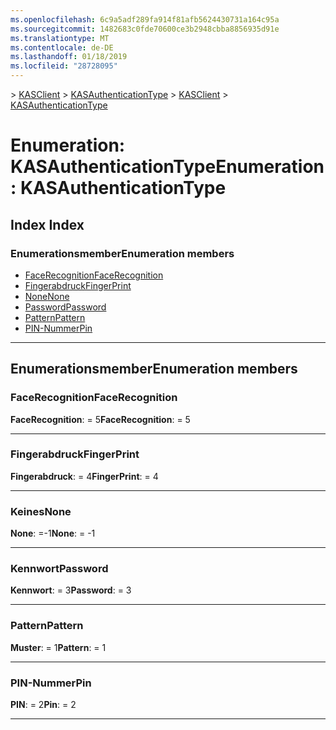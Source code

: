 ```yaml
---
ms.openlocfilehash: 6c9a5adf289fa914f81afb5624430731a164c95a
ms.sourcegitcommit: 1482683c0fde70600ce3b2948cbba8856935d91e
ms.translationtype: MT
ms.contentlocale: de-DE
ms.lasthandoff: 01/18/2019
ms.locfileid: "28728095"
---
```

<span data-ttu-id="b6dfa-101">[](../README.md) > [KASClient](../modules/kasclient.md) > [KASAuthenticationType](../enums/kasclient.kasauthenticationtype.md)</span><span class="sxs-lookup"><span data-stu-id="b6dfa-101">[](../README.md) > [KASClient](../modules/kasclient.md) > [KASAuthenticationType](../enums/kasclient.kasauthenticationtype.md)</span></span>

# <a name="enumeration-kasauthenticationtype"></a><span data-ttu-id="b6dfa-102">Enumeration: KASAuthenticationType</span><span class="sxs-lookup"><span data-stu-id="b6dfa-102">Enumeration: KASAuthenticationType</span></span>

## <a name="index"></a><span data-ttu-id="b6dfa-103">Index </span><span class="sxs-lookup"><span data-stu-id="b6dfa-103">Index</span></span>

### <a name="enumeration-members"></a><span data-ttu-id="b6dfa-104">Enumerationsmember</span><span class="sxs-lookup"><span data-stu-id="b6dfa-104">Enumeration members</span></span>

* [<span data-ttu-id="b6dfa-105">FaceRecognition</span><span class="sxs-lookup"><span data-stu-id="b6dfa-105">FaceRecognition</span></span>](kasclient.kasauthenticationtype.md#facerecognition)
* [<span data-ttu-id="b6dfa-106">Fingerabdruck</span><span class="sxs-lookup"><span data-stu-id="b6dfa-106">FingerPrint</span></span>](kasclient.kasauthenticationtype.md#fingerprint)
* [<span data-ttu-id="b6dfa-107">None</span><span class="sxs-lookup"><span data-stu-id="b6dfa-107">None</span></span>](kasclient.kasauthenticationtype.md#none)
* [<span data-ttu-id="b6dfa-108">Password</span><span class="sxs-lookup"><span data-stu-id="b6dfa-108">Password</span></span>](kasclient.kasauthenticationtype.md#password)
* [<span data-ttu-id="b6dfa-109">Pattern</span><span class="sxs-lookup"><span data-stu-id="b6dfa-109">Pattern</span></span>](kasclient.kasauthenticationtype.md#pattern)
* [<span data-ttu-id="b6dfa-110">PIN-Nummer</span><span class="sxs-lookup"><span data-stu-id="b6dfa-110">Pin</span></span>](kasclient.kasauthenticationtype.md#pin)

---

## <a name="enumeration-members"></a><span data-ttu-id="b6dfa-111">Enumerationsmember</span><span class="sxs-lookup"><span data-stu-id="b6dfa-111">Enumeration members</span></span>

<a id="facerecognition"></a>

###  <a name="facerecognition"></a><span data-ttu-id="b6dfa-112">FaceRecognition</span><span class="sxs-lookup"><span data-stu-id="b6dfa-112">FaceRecognition</span></span>

<span data-ttu-id="b6dfa-113">**FaceRecognition**: = 5</span><span class="sxs-lookup"><span data-stu-id="b6dfa-113">**FaceRecognition**:  = 5</span></span>

___

<a id="fingerprint"></a>

###  <a name="fingerprint"></a><span data-ttu-id="b6dfa-114">Fingerabdruck</span><span class="sxs-lookup"><span data-stu-id="b6dfa-114">FingerPrint</span></span>

<span data-ttu-id="b6dfa-115">**Fingerabdruck**: = 4</span><span class="sxs-lookup"><span data-stu-id="b6dfa-115">**FingerPrint**:  = 4</span></span>

___

<a id="none"></a>

###  <a name="none"></a><span data-ttu-id="b6dfa-116">Keines</span><span class="sxs-lookup"><span data-stu-id="b6dfa-116">None</span></span>

<span data-ttu-id="b6dfa-117">**None**: =-1</span><span class="sxs-lookup"><span data-stu-id="b6dfa-117">**None**:  =  -1</span></span>

___

<a id="password"></a>

###  <a name="password"></a><span data-ttu-id="b6dfa-118">Kennwort</span><span class="sxs-lookup"><span data-stu-id="b6dfa-118">Password</span></span>

<span data-ttu-id="b6dfa-119">**Kennwort**: = 3</span><span class="sxs-lookup"><span data-stu-id="b6dfa-119">**Password**:  = 3</span></span>

___

<a id="pattern"></a>

###  <a name="pattern"></a><span data-ttu-id="b6dfa-120">Pattern</span><span class="sxs-lookup"><span data-stu-id="b6dfa-120">Pattern</span></span>

<span data-ttu-id="b6dfa-121">**Muster**: = 1</span><span class="sxs-lookup"><span data-stu-id="b6dfa-121">**Pattern**:  = 1</span></span>

___

<a id="pin"></a>

###  <a name="pin"></a><span data-ttu-id="b6dfa-122">PIN-Nummer</span><span class="sxs-lookup"><span data-stu-id="b6dfa-122">Pin</span></span>

<span data-ttu-id="b6dfa-123">**PIN**: = 2</span><span class="sxs-lookup"><span data-stu-id="b6dfa-123">**Pin**:  = 2</span></span>

___

